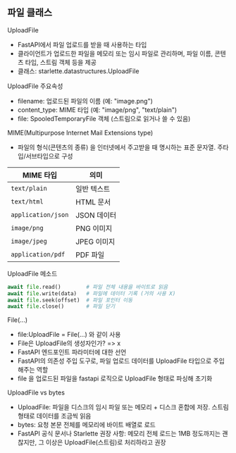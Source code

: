 ## 파일 클래스
UploadFile
- FastAPI에서 파일 업로드를 받을 때 사용하는 타입
- 클라이언트가 업로드한 파일을 메모리 또는 임시 파일로 관리하며, 파일 이름, 콘텐츠 타입, 스트림 객체 등을 제공
- 클래스: starlette.datastructures.UploadFile

UploadFile 주요속성
- filename: 업로드된 파일의 이름 (예: "image.png")
- content_type: MIME 타입 (예: "image/png", "text/plain")
- file: SpooledTemporaryFile 객체 (스트림으로 읽거나 쓸 수 있음)

MIME(Multipurpose Internet Mail Extensions type)
- 파일의 형식(콘텐츠의 종류) 을 인터넷에서 주고받을 때 명시하는 표준 문자열. 주타입/서브타입으로 구성
<div align="center">

| MIME 타입            | 의미         |
|----------------------|--------------|
| `text/plain`          | 일반 텍스트  |
| `text/html`           | HTML 문서    |
| `application/json`    | JSON 데이터  |
| `image/png`           | PNG 이미지   |
| `image/jpeg`          | JPEG 이미지  |
| `application/pdf`     | PDF 파일     |

</div>

UploadFile 메소드
```python
await file.read()        # 파일 전체 내용을 바이트로 읽음
await file.write(data)   # 파일에 데이터 기록 (거의 사용 X)
await file.seek(offset)  # 파일 포인터 이동
await file.close()       # 파일 닫기
```

File(...)
- file:UploadFile = File(...) 와 같이 사용
- File은 UploadFile의 생성자인가? => x
- FastAPI 엔드포인트 파라미터에 대한 선언
- FastAPI의 의존성 주입 도구로, 파일 업로드 데이터를 UploadFile 타입으로 주입해주는 역할
- file 을 업로드된 파일을 fastapi 로직으로 UploadFile 형태로 파싱해 초기화
  
UploadFile vs bytes
- UploadFile: 파일을 디스크의 임시 파일 또는 메모리 + 디스크 혼합에 저장. 스트림 형태로 데이터를 조금씩 읽음
- bytes: 요청 본문 전체를 메모리에 바이트 배열로 로드
- FastAPI 공식 문서나 Starlette 권장 사항: 메모리 전체 로드는 1MB 정도까지는 괜찮지만, 그 이상은 UploadFile(스트림)로 처리하라고 권장
